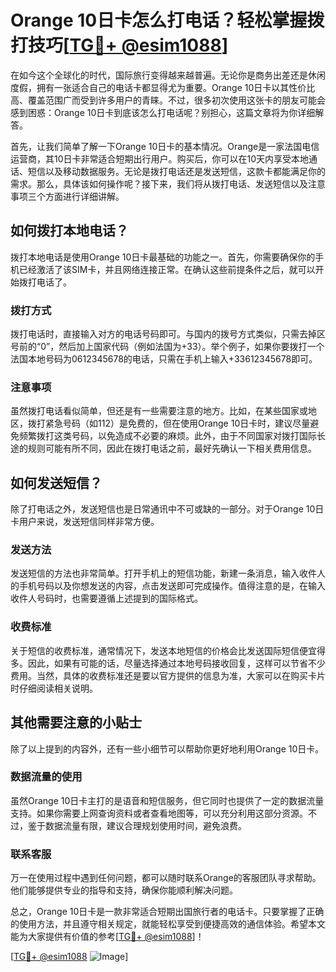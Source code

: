# Orange 10日卡怎么打电话？轻松掌握拨打技巧[[TG💪+ @esim1088](https://t.me/s/esim1088)]

在如今这个全球化的时代，国际旅行变得越来越普遍。无论你是商务出差还是休闲度假，拥有一张适合自己的电话卡都显得尤为重要。Orange 10日卡以其性价比高、覆盖范围广而受到许多用户的青睐。不过，很多初次使用这张卡的朋友可能会感到困惑：Orange 10日卡到底该怎么打电话呢？别担心，这篇文章将为你详细解答。

首先，让我们简单了解一下Orange 10日卡的基本情况。Orange是一家法国电信运营商，其10日卡非常适合短期出行用户。购买后，你可以在10天内享受本地通话、短信以及移动数据服务。无论是拨打电话还是发送短信，这款卡都能满足你的需求。那么，具体该如何操作呢？接下来，我们将从拨打电话、发送短信以及注意事项三个方面进行详细讲解。

## 如何拨打本地电话？

拨打本地电话是使用Orange 10日卡最基础的功能之一。首先，你需要确保你的手机已经激活了该SIM卡，并且网络连接正常。在确认这些前提条件之后，就可以开始拨打电话了。

### 拨打方式

拨打电话时，直接输入对方的电话号码即可。与国内的拨号方式类似，只需去掉区号前的“0”，然后加上国家代码（例如法国为+33）。举个例子，如果你要拨打一个法国本地号码为0612345678的电话，只需在手机上输入+33612345678即可。

### 注意事项

虽然拨打电话看似简单，但还是有一些需要注意的地方。比如，在某些国家或地区，拨打紧急号码（如112）是免费的，但在使用Orange 10日卡时，建议尽量避免频繁拨打这类号码，以免造成不必要的麻烦。此外，由于不同国家对拨打国际长途的规则可能有所不同，因此在拨打电话之前，最好先确认一下相关费用信息。

## 如何发送短信？

除了打电话之外，发送短信也是日常通讯中不可或缺的一部分。对于Orange 10日卡用户来说，发送短信同样非常方便。

### 发送方法

发送短信的方法也非常简单。打开手机上的短信功能，新建一条消息，输入收件人的手机号码以及你想发送的内容，点击发送即可完成操作。值得注意的是，在输入收件人号码时，也需要遵循上述提到的国际格式。

### 收费标准

关于短信的收费标准，通常情况下，发送本地短信的价格会比发送国际短信便宜得多。因此，如果有可能的话，尽量选择通过本地号码接收回复，这样可以节省不少费用。当然，具体的收费标准还是要以官方提供的信息为准，大家可以在购买卡片时仔细阅读相关说明。

## 其他需要注意的小贴士

除了以上提到的内容外，还有一些小细节可以帮助你更好地利用Orange 10日卡。

### 数据流量的使用

虽然Orange 10日卡主打的是语音和短信服务，但它同时也提供了一定的数据流量支持。如果你需要上网查询资料或者查看地图等，可以充分利用这部分资源。不过，鉴于数据流量有限，建议合理规划使用时间，避免浪费。

### 联系客服

万一在使用过程中遇到任何问题，都可以随时联系Orange的客服团队寻求帮助。他们能够提供专业的指导和支持，确保你能顺利解决问题。

总之，Orange 10日卡是一款非常适合短期出国旅行者的电话卡。只要掌握了正确的使用方法，并且遵守相关规定，就能轻松享受到便捷高效的通信体验。希望本文能为大家提供有价值的参考[[TG💪+ @esim1088](https://t.me/s/esim1088)]！

[[TG💪+ @esim1088](https://t.me/s/esim1088) ![Image](https://i.postimg.cc/4NQfJmqS/Snipaste-2025-05-13-00-14-12.png)]